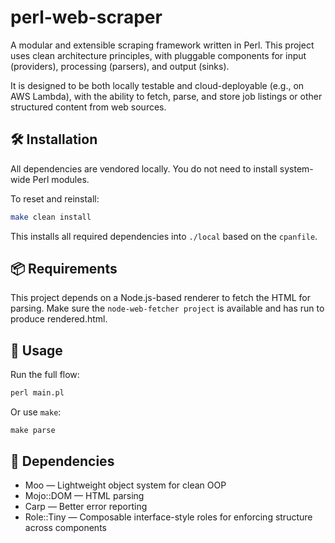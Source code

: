 # perl-web-scraper

A modular and extensible scraping framework written in Perl. This project uses clean architecture principles, with pluggable components for input (providers), processing (parsers), and output (sinks).

It is designed to be both locally testable and cloud-deployable (e.g., on AWS Lambda), with the ability to fetch, parse, and store job listings or other structured content from web sources.

## 🛠 Installation

All dependencies are vendored locally. You do not need to install system-wide Perl modules.

To reset and reinstall:

```bash
make clean install
```

This installs all required dependencies into `./local` based on the `cpanfile`.

## 📦 Requirements
This project depends on a Node.js-based renderer to fetch the HTML for parsing.
Make sure the `node-web-fetcher project` is available and has run to produce rendered.html.

## 🧪 Usage

Run the full flow:

```perl
perl main.pl
```

Or use `make`:
```make
make parse
```

## 🔧 Dependencies

- Moo — Lightweight object system for clean OOP
- Mojo::DOM — HTML parsing
- Carp — Better error reporting
- Role::Tiny — Composable interface-style roles for enforcing structure across components
